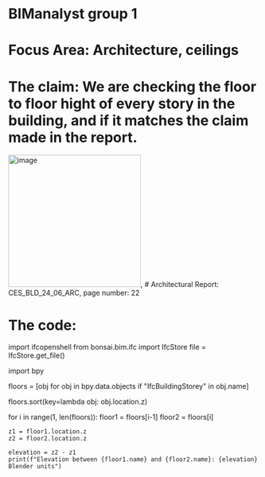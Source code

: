 # BIManalyst group 1
# Focus Area: Architecture, ceilings
# The claim: We are checking the floor to floor hight of every story in the building, and if it matches the claim made in the report. 
<img width="266" alt="image" src="https://github.com/user-attachments/assets/79eda680-0ed1-4983-8389-48f31095e5bf">, # Architectural Report: CES_BLD_24_06_ARC, page number: 22
# The code:
import ifcopenshell
from bonsai.bim.ifc import IfcStore
file = IfcStore.get_file()

import bpy

floors = [obj for obj in bpy.data.objects if "IfcBuildingStorey" in obj.name]

floors.sort(key=lambda obj: obj.location.z)


for i in range(1, len(floors)):
    floor1 = floors[i-1]
    floor2 = floors[i]
    
    z1 = floor1.location.z
    z2 = floor2.location.z
    
    elevation = z2 - z1
    print(f"Elevation between {floor1.name} and {floor2.name}: {elevation} Blender units")
